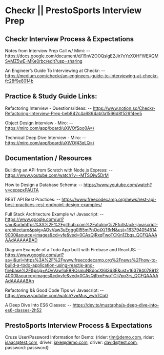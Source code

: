 # Checkr || PrestoSports Interview Prep

## Checkr Interview Process & Expectations

Notes from Interview Prep Call w/ Mimi:
-- https://docs.google.com/document/d/19nVZOOQsIgE2Jir7xYeXOHFWEXQMSvMZ5wE-MKe0rbc/edit?usp=sharing

An Engineer’s Guide To Interviewing at Checkr:
-- https://medium.com/checkr/an-engineers-guide-to-interviewing-at-checkr-fc28f9e8014b

## Practice & Study Guide Links:
Refactoring Interview - Questions/Ideas:
-- https://www.notion.so/Checkr-Refactoring-Interview-Prep-beb842c4a6864ab0a1566d8f526f4ee5

Object Design Interview - Miro:
-- https://miro.com/app/board/uXjVOfSpo0A=/

Technical Deep Dive Interview - Miro:
-- https://miro.com/app/board/uXjVOf43qLQ=/

## Documentation / Resources

Building an API from Scratch with Node.js Express:
-- https://www.youtube.com/watch?v=-MTSQjw5DrM

How to Design a Database Schema:
-- https://www.youtube.com/watch?v=cepspxPAUTA

REST API Best Practices:
-- https://www.freecodecamp.org/news/rest-api-best-practices-rest-endpoint-design-examples/

Full Stack Architecture Example w/ Javascript:
-- https://www.google.com/url?sa=i&url=https%3A%2F%2Fgithub.com%2Fatulmy%2Ffullstack-javascript-architecture&psig=AOvVaw3uEggg0I55mPnOotXjT6rN&ust=1637940545149000&source=images&cd=vfe&ved=0CAsQjRxqFwoTCKjn1Zbqs_QCFQAAAAAdAAAAABAD

Diagram Example of a Todo App built with Firebase and ReactJS:
-- https://www.google.com/url?sa=i&url=https%3A%2F%2Fwww.freecodecamp.org%2Fnews%2Fhow-to-build-a-todo-application-using-reactjs-and-firebase%2F&psig=AOvVaw1oE8ROsmuN8docXI6l363E&ust=1637940789124000&source=images&cd=vfe&ved=0CAsQjRxqFwoTCIj7pp3rs_QCFQAAAAAdAAAAABAn

Refactoring && Good Code Tips w/ Javascript:
-- https://www.youtube.com/watch?v=Mus_vwhTCq0

A Deep Dive Into ES6 Classes:
-- https://dev.to/mustapha/a-deep-dive-into-es6-classes-2h52

## PrestoSports Interview Process & Expectations

Cruze User/Password Information for Demo:
{rider: tim@demo.com, rider: isaac@test.com,
driver: jake@demo.com, driver: david@test.com,
password: password}
